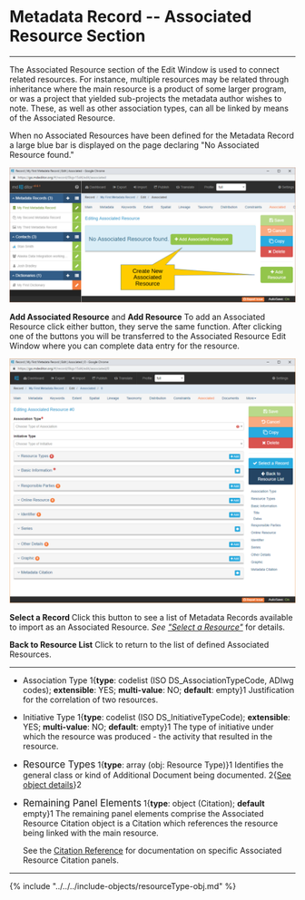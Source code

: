 # Metadata Record -- Associated Resource Section
---

The <span class="md-section">Associated Resource</span> section of the <span class="md-window">Edit Window</span> is used to connect related resources.  For instance, multiple resources may be related through inheritance where the main resource is a product of some larger program, or was a project that yielded sub-projects the metadata author wishes to note. These, as well as other association types, can all be linked by means of the <span class="md-panel">Associated Resource</span>.   

When no <span class="md-panel">Associated Resources</span> have been defined for the <span class="md-panel">Metadata Record</span> a large blue bar is displayed on the page declaring "No Associated Resource found."  

![Associated Section with no Associated Resources Defined](/assets/reference/edit-objects/metadata/associated/associated-start.png)

<strong class="btn btn-success btn-xs"> <i class="fa fa-plus"> </i> Add Associated Resource</strong> and <strong class="btn btn-success btn-xs"> <i class="fa fa-plus"> </i> Add Resource</strong>  To add an <span class="md-panel">Associated Resource</span> click either button, they serve the same function.  After clicking one of the buttons you will be transferred to the <span class="md-panel">Associated Resource</span> <span class="md-window">Edit Window</span> where you can complete data entry for the resource.  

![Associated Resource Edit Window](/assets/reference/edit-objects/metadata/associated/associated-editWindow.png)

<strong class="btn btn-info btn-xs"> <i class="fa fa-check"> </i> Select a Record </strong> Click this button to see a list of <span class="md-panel">Metadata Records</span> available to import as an <span class="md-panel">Associated Resource</span>.   *See ["Select a Resource"](selectResource-panel.md)* for details.

<strong class="btn btn-primary btn-xs"> <i class="fa fa-arrow-left"> </i> Back to Resource List</strong> Click to return to the list of defined <span class="md-panel">Associated Resources</span>. 

---

* <span class="md-element">Association Type</span> <i class="fa fa-asterisk required" title="Required"></i> 1{**type**: codelist (ISO DS_AssociationTypeCode, ADIwg codes); **extensible**: YES; **multi-value**: NO; **default**: empty}1  Justification for the correlation of two resources. 

* <span class="md-element">Initiative Type</span> 1{**type**: codelist (ISO DS_InitiativeTypeCode); **extensible**: YES; **multi-value**: NO; **default**: empty}1  The type of initiative under which the resource was produced - the activity that resulted in the resource. 

* <span class="md-panel" style="font-size: larger">Resource Types</span> <i class="fa fa-asterisk required" title="Required"> </i> 1{**type**: array (obj: <span class="md-panel">Resource Type</span>)}1 Identifies the general class or kind of <span class="md-panel">Additional Document</span> being documented.  2{[See object details](#resource-type-object)}2 

* <span class="md-panel" style="font-size: larger">Remaining Panel Elements</span> 1{**type**: object (<span class="md-panel">Citation</span>); **default** empty}1 The remaining panel elements comprise the <span class="md-panel">Associated Resource Citation</span> object is a <span class="md-panel">Citation</span> which references the resource being linked with the main resource.
  
  See the [Citation Reference](../../citation/citation-section.md) for documentation on specific <span class="md-panel">Associated Resource Citation</span> panels.

---

{% include "../../../include-objects/resourceType-obj.md" %}
